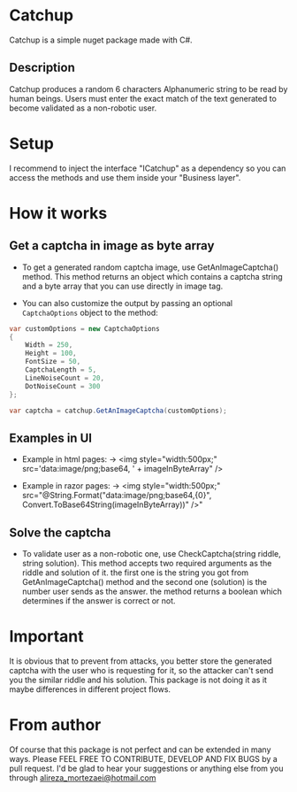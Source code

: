 # Catchup
Catchup is a simple nuget package made with C#.

## Description
Catchup produces a random 6 characters Alphanumeric string to be read by human beings.
Users must enter the exact match of the text generated to become validated as a non-robotic user.

# Setup
I recommend to inject the interface "ICatchup" as a dependency so you can access the methods and use them inside your "Business layer".

# How it works
## Get a captcha in image as byte array
* To get a generated random captcha image, use GetAnImageCaptcha() method.
This method returns an object which contains a captcha string and a byte array that you can use directly in image tag.

* You can also customize the output by passing an optional `CaptchaOptions` object to the method:
```csharp
var customOptions = new CaptchaOptions
{
    Width = 250,
    Height = 100,
    FontSize = 50,
    CaptchaLength = 5,
    LineNoiseCount = 20,
    DotNoiseCount = 300
};

var captcha = catchup.GetAnImageCaptcha(customOptions);

```

## Examples in UI
* Example in html pages:
-> \<img style="width:500px;" src='data:image/png;base64, ' + imageInByteArray" />

* Example in razor pages:
-> <img style="width:500px;" src="@String.Format("data:image/png;base64,{0}", Convert.ToBase64String(imageInByteArray))" />"

## Solve the captcha
* To validate user as a non-robotic one, use CheckCaptcha(string riddle, string solution).
This method accepts two required arguments as the riddle and solution of it. the first one is the string you got from GetAnImageCaptcha() method and the second one (solution) is the number user sends as the answer. the method returns a boolean which determines if the answer is correct or not.

# Important
It is obvious that to prevent from attacks, you better store the generated captcha with the user who is requesting for it, so the attacker can't send you the similar riddle and his solution. This package is not doing it as it maybe differences in different project flows.

# From author
Of course that this package is not perfect and can be extended in many ways. Please FEEL FREE TO CONTRIBUTE, DEVELOP AND FIX BUGS by a pull request. I'd be glad to hear your suggestions or anything else from you through alireza_mortezaei@hotmail.com
